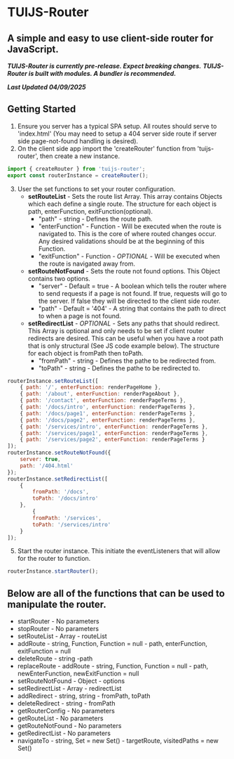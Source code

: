 # TUIJS-Router
## A simple and easy to use client-side router for JavaScript.
***TUIJS-Router is currently pre-release. Expect breaking changes.***
***TUIJS-Router is built with modules. A bundler is recommended.***

***Last Updated 04/09/2025***


## Getting Started
1. Ensure you server has a typical SPA setup. All routes should serve to 'index.html' (You may need to setup a 404 server side route if server side page-not-found handling is desired).
2. On the client side app import the 'createRouter' function from 'tuijs-router', then create a new instance.

```js
import { createRouter } from 'tuijs-router';
export const routerInstance = createRouter();
```

3. User the set functions to set your router configuration.
    - **setRouteList** - Sets the route list Array. This array contains Objects which each define a single route. The structure for each object is path, enterFunction, exitFunction(optional).
        - "path" - string - Defines the route path.
        - "enterFunction" - Function - Will be executed when the route is navigated to. This is the core of where routed changes occur. Any desired validations should be at the beginning of this Function.
        - "exitFunction" - Function - *OPTIONAL* - Will be executed when the route is navigated away from.
    - **setRouteNotFound** - Sets the route not found options. This Object contains two options.
        - "server" - Default = true - A boolean which tells the router where to send requests if a page is not found. If true, requests will go to the server. If false they will be directed to the client side router. 
        - "path" - Default = '404' - A string that contains the path to direct to when a page is not found.
    - **setRedirectList** - *OPTIONAL* - Sets any paths that should redirect. This Array is optional and only needs to be set if client router redirects are desired. This can be useful when you have a root path that is only structural (See JS code example below). The structure for each object is fromPath then toPath.
        - "fromPath" - string - Defines the pathe to be redirected from.
        - "toPath" - string - Defines the pathe to be redirected to.


```js
routerInstance.setRouteList([
    { path: '/', enterFunction: renderPageHome },
    { path: '/about', enterFunction: renderPageAbout },
    { path: '/contact', enterFunction: renderPageTerms },
    { path: '/docs/intro', enterFunction: renderPageTerms },
    { path: '/docs/page1', enterFunction: renderPageTerms },
    { path: '/docs/page2', enterFunction: renderPageTerms },
    { path: '/services/intro', enterFunction: renderPageTerms },
    { path: '/services/page1', enterFunction: renderPageTerms },
    { path: '/services/page2', enterFunction: renderPageTerms }
]);
routerInstance.setRouteNotFound({
    server: true,
    path: '/404.html'
}); 
routerInstance.setRedirectList([
    {
        fromPath: '/docs',
        toPath: '/docs/intro'
    },
        {
        fromPath: '/services',
        toPath: '/services/intro'
    }
]);
```

5. Start the router instance. This initiate the eventListeners that will allow for the router to function.

```js
routerInstance.startRouter();
```

## Below are all of the functions that can be used to manipulate the router.

- startRouter - No parameters
- stopRouter - No parameters
- setRouteList - Array - routeList
- addRoute - string, Function, Function = null - path, enterFunction, exitFunction = null
- deleteRoute - string -path
- replaceRoute - addRoute - string, Function, Function = null - path, newEnterFunction, newExitFunction = null
- setRouteNotFound - Object - options
- setRedirectList - Array - redirectList
- addRedirect - string, string - fromPath, toPath
- deleteRedirect - string - fromPath
- getRouterConfig - No parameters
- getRouteList - No parameters
- getRouteNotFound - No parameters
- getRedirectList - No parameters
- navigateTo - string, Set = new Set() - targetRoute, visitedPaths = new Set()
